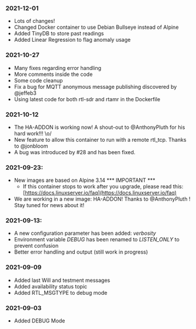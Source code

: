 ### 2021-12-01
 - Lots of changes!
 - Changed Docker container to use Debian Bullseye instead of Alpine
 - Added TinyDB to store past readings
 - Added Linear Regression to flag anomaly usage

### 2021-10-27
 - Many fixes regarding error handling
 - More comments inside the code
 - Some code cleanup
 - Fix a bug for MQTT anonymous message publishing discovered by @jeffeb3
 - Using latest code for both rtl-sdr and rtamr in the Dockerfile

### 2021-10-12
 - The HA-ADDON is working now! A shout-out to @AnthonyPluth for his hard work!!! \o/
 - New feature to allow this container to run with a remote rtl_tcp. Thanks to @jonbloom
 - A bug was introduced by #28 and has been fixed.

### 2021-09-23:
 - New images are based on Alpine 3.14 *** IMPORTANT ***
   - If this container stops to work after you upgrade, please read this: [https://docs.linuxserver.io/faq](https://docs.linuxserver.io/faq)
 - We are working in a new image: HA-ADDON! Thanks to @AnthonyPluth ! Stay tuned for news about it!

### 2021-09-13:
 - A new configuration parameter has been added: *verbosity*
 - Environment variable *DEBUG* has been renamed to *LISTEN_ONLY* to prevent confusion
 - Better error handling and output (still work in progress)

### 2021-09-09
  - Added last Will and testment messages
  - Added availability status topic
  - Added RTL_MSGTYPE to debug mode

### 2021-09-03
  - Added DEBUG Mode

